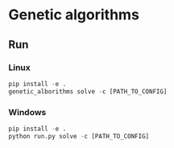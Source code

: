 # Genetic algorithms

## Run 

### Linux
```python
pip install -e .
genetic_alborithms solve -c [PATH_TO_CONFIG]
```
### Windows
```python
pip install -e .
python run.py solve -c [PATH_TO_CONFIG]
```

